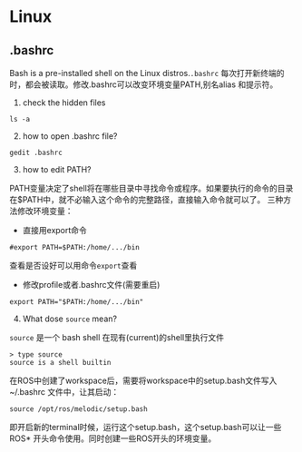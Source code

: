 # Linux

## .bashrc
Bash is a pre-installed shell on the Linux distros.`.bashrc` 每次打开新终端的时，都会被读取。修改.bashrc可以改变环境变量PATH,别名alias 和提示符。

1. check the hidden files
```
ls -a
```

2. how to open .bashrc file?
```
gedit .bashrc
```
3. how to edit PATH?

PATH变量决定了shell将在哪些目录中寻找命令或程序。如果要执行的命令的目录在$PATH中，就不必输入这个命令的完整路径，直接输入命令就可以了。
三种方法修改环境变量：
- 直接用export命令
```
#export PATH=$PATH:/home/.../bin
```
查看是否设好可以用命令`export`查看

- 修改profile或者.bashrc文件(需要重启)

```
export PATH="$PATH:/home/.../bin"
```
4. What dose `source` mean?

`source` 是一个 bash shell 在现有(current)的shell里执行文件

```
> type source
source is a shell builtin
```
在ROS中创建了workspace后，需要将workspace中的setup.bash文件写入 ~/.bashrc 文件中，让其启动：
```
source /opt/ros/melodic/setup.bash
```
即开启新的terminal时候，运行这个setup.bash，这个setup.bash可以让一些ROS* 开头命令使用。同时创建一些ROS开头的环境变量。


